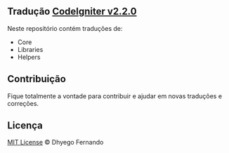 ## Tradução [CodeIgniter v2.2.0](https://github.com/EllisLab/CodeIgniter/tree/2.2-stable)

Neste repositório contém traduções de:

 * Core
 * Libraries
 * Helpers

## Contribuição
Fique totalmente a vontade para contribuir e ajudar em novas traduções e correções.

## Licença

[MIT License](http://dhyegofernando.mit-license.org/) © Dhyego Fernando